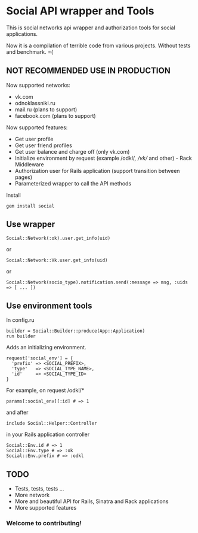 Social API wrapper and Tools
====================

This is social networks api wrapper and authorization tools for social applications.

Now it is a compilation of terrible code from various projects. Without tests and benchmark. =(

## NOT RECOMMENDED USE IN PRODUCTION

Now supported networks:

* vk.com 
* odnoklassniki.ru
* mail.ru (plans to support)
* facebook.com (plans to support)

Now supported features:

* Get user profile
* Get user friend profiles
* Get user balance and charge off (only vk.com)
* Initialize environment by request (example /odkl/*, /vk/* and other) - Rack Middleware
* Authorization user for Rails application (support transition between pages)
* Parameterized wrapper to call the API methods

Install

    gem install social


Use wrapper
---------------------

    Social::Network(:ok).user.get_info(uid)

or

    Social::Network::Vk.user.get_info(uid)

or

    Social::Network(socio_type).notification.send(:message => msg, :uids => [ ... ])

Use environment tools
---------------------

In config.ru

    builder = Social::Builder::produce(App::Application)
    run builder

Adds an initializing environment.

    request['social_env'] = {
      'prefix' => <SOCIAL_PREFIX>, 
      'type'   => <SOCIAL_TYPE_NAME>,
      'id'     => <SOCIAL_TYPE_ID>
    }

For example, on request /odkl/*

    params[:social_env][:id] # => 1

and after 
    
    include Social::Helper::Controller 

in your Rails application controller

    Social::Env.id # => 1
    Social::Env.type # => :ok
    Social::Env.prefix # => :odkl

TODO
---------------------

* Tests, tests, tests ...
* More network
* More and beautiful API for Rails, Sinatra and Rack applications
* More supported features

### Welcome to contributing!
